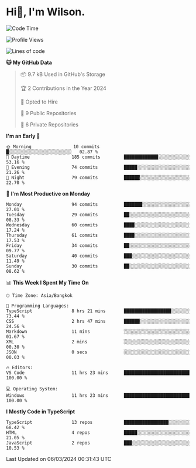 # Hi👋, I'm Wilson.
<!--START_SECTION:waka-->
![Code Time](http://img.shields.io/badge/Code%20Time-1%2C204%20hrs%2020%20mins-blue)

![Profile Views](http://img.shields.io/badge/Profile%20Views-0-blue)

![Lines of code](https://img.shields.io/badge/From%20Hello%20World%20I%27ve%20Written-168.6%20thousand%20lines%20of%20code-blue)

**🐱 My GitHub Data** 

> 📦 9.7 kB Used in GitHub's Storage 
 > 
> 🏆 2 Contributions in the Year 2024
 > 
> 💼 Opted to Hire
 > 
> 📜 9 Public Repositories 
 > 
> 🔑 6 Private Repositories 
 > 
**I'm an Early 🐤** 

```text
🌞 Morning                10 commits          █░░░░░░░░░░░░░░░░░░░░░░░░   02.87 % 
🌆 Daytime                185 commits         █████████████░░░░░░░░░░░░   53.16 % 
🌃 Evening                74 commits          █████░░░░░░░░░░░░░░░░░░░░   21.26 % 
🌙 Night                  79 commits          ██████░░░░░░░░░░░░░░░░░░░   22.70 % 
```
📅 **I'm Most Productive on Monday** 

```text
Monday                   94 commits          ███████░░░░░░░░░░░░░░░░░░   27.01 % 
Tuesday                  29 commits          ██░░░░░░░░░░░░░░░░░░░░░░░   08.33 % 
Wednesday                60 commits          ████░░░░░░░░░░░░░░░░░░░░░   17.24 % 
Thursday                 61 commits          ████░░░░░░░░░░░░░░░░░░░░░   17.53 % 
Friday                   34 commits          ██░░░░░░░░░░░░░░░░░░░░░░░   09.77 % 
Saturday                 40 commits          ███░░░░░░░░░░░░░░░░░░░░░░   11.49 % 
Sunday                   30 commits          ██░░░░░░░░░░░░░░░░░░░░░░░   08.62 % 
```


📊 **This Week I Spent My Time On** 

```text
🕑︎ Time Zone: Asia/Bangkok

💬 Programming Languages: 
TypeScript               8 hrs 21 mins       ██████████████████░░░░░░░   73.44 % 
CSS                      2 hrs 47 mins       ██████░░░░░░░░░░░░░░░░░░░   24.56 % 
Markdown                 11 mins             ░░░░░░░░░░░░░░░░░░░░░░░░░   01.67 % 
XML                      2 mins              ░░░░░░░░░░░░░░░░░░░░░░░░░   00.30 % 
JSON                     0 secs              ░░░░░░░░░░░░░░░░░░░░░░░░░   00.03 % 

🔥 Editors: 
VS Code                  11 hrs 23 mins      █████████████████████████   100.00 % 

💻 Operating System: 
Windows                  11 hrs 23 mins      █████████████████████████   100.00 % 
```

**I Mostly Code in TypeScript** 

```text
TypeScript               13 repos            █████████████████░░░░░░░░   68.42 % 
HTML                     4 repos             █████░░░░░░░░░░░░░░░░░░░░   21.05 % 
JavaScript               2 repos             ███░░░░░░░░░░░░░░░░░░░░░░   10.53 % 
```




 Last Updated on 06/03/2024 00:31:43 UTC
<!--END_SECTION:waka-->
